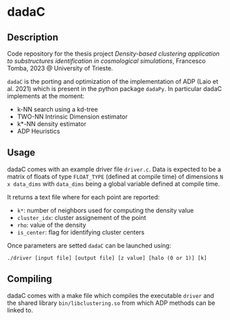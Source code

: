 # dadaC
## Description
Code repository for the thesis project *Density-based clustering application to substructures identification in cosmological simulations*, Francesco Tomba, 2023 @ University of Trieste.

`dadaC` is the porting and optimization of the implementation of ADP (Laio et al. 2021) which is present in the python package `dadaPy`.
In particular dadaC implements at the moment:

- k-NN search using a kd-tree
- TWO-NN Intrinsic Dimension estimator
- k*-NN density estimator
- ADP Heuristics

## Usage

dadaC comes with an example driver file `driver.c`. Data is expected to be a matrix of floats of type `FLOAT_TYPE` (defined at compile time) of dimensions `N x data_dims` with `data_dims` being a global variable defined at compile time.

It returns a text file where for each point are reported:

- `k*`: number of neighbors used for computing the density value 
- `cluster_idx`: cluster assignement of the point
- `rho`: value of the density
- `is_center`: flag for identifying cluster centers

Once parameters are setted `dadaC` can be launched using:

`./driver [input file] [output file] [z value] [halo (0 or 1)] [k]`

## Compiling

dadaC comes with a make file which compiles the executable `driver` and the shared library `bin/libclustering.so` from which ADP methods can be linked to.
